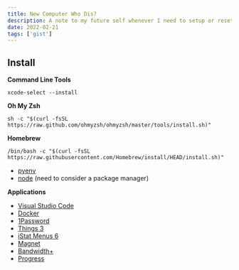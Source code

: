```yaml
---
title: New Computer Who Dis?
description: A note to my future self whenever I need to setup or reset a computer. This will be an evolving post and will be updated as I run into things.
date: 2022-02-21
tags: ['gist']
---
```


## Install

**Command Line Tools**

```
xcode-select --install
```

**Oh My Zsh**

```
sh -c "$(curl -fsSL https://raw.github.com/ohmyzsh/ohmyzsh/master/tools/install.sh)"
```

**Homebrew**

```
/bin/bash -c "$(curl -fsSL https://raw.githubusercontent.com/Homebrew/install/HEAD/install.sh)"
```

- [pyenv](https://github.com/pyenv/pyenv/wiki)
- [node](https://formulae.brew.sh/formula/node#default) (need to consider a package manager)

**Applications**

- [Visual Studio Code](https://code.visualstudio.com/download)
- [Docker](https://docs.docker.com/get-docker/)
- [1Password](https://apps.apple.com/us/app/1password-7-password-manager/id1333542190?mt=12)
- [Things 3](https://apps.apple.com/us/app/things-3/id904280696?mt=12)
- [iStat Menus 6](https://bjango.com/mac/istatmenus/)
- [Magnet](https://apps.apple.com/us/app/magnet/id441258766?mt=12)
- [Bandwidth+](https://apps.apple.com/us/app/bandwidth/id490461369?mt=12)
- [Progress](https://apps.apple.com/us/app/progress-bar/id1441939775?mt=12)
